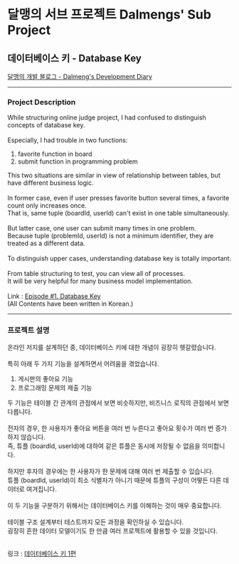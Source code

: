 <h1>달맹의 서브 프로젝트 Dalmengs' Sub Project</h1>
<h2>데이터베이스 키 - Database Key</h2>
<a href="http://dalmeng-commeng.tistory.com">달맹의 개발 블로그 - Dalmeng's Development Diary</a>
<hr>
<h3>Project Description</h3>
While structuring online judge project, I had confused to distinguish concepts of database key.<br><br>
Especially, I had trouble in two functions:<br>
<ol>
<li>favorite function in board</li>
<li>submit function in programming problem</li>
</ol>
This two situations are similar in view of relationship between tables, but have different business logic.<br><br>
In former case, even if user presses favorite button several times, a favorite count only increases once.<br>That is, same tuple (boardId, userId) can't exist in one table simultaneously.<br><br>
But latter case, one user can submit many times in one problem.<br>Because tuple (problemId, userId) is not a minimum identifier, they are treated as a different data.<br><br>
To distinguish upper cases, understanding database key is totally important.<br><br>
From table structuring to test, you can view all of  processes.<br>
It will be very helpful for many business model implementation.<br><br>
Link : <a href="http://dalmeng-commeng.tistory.com/3">Episode #1. Database Key</a><br>
(All Contents have been written in Korean.)

<hr>
<h3>프로젝트 설명</h3>
온라인 저지를 설계하던 중, 데이터베이스 키에 대한 개념이 굉장히 헷갈렸습니다.<br><br>
특히 아래 두 가지 기능을 설계하면서 어려움을 겪었습니다.<br>
<ol>
<li>게시판의 좋아요 기능</li>
<li>프로그래밍 문제의 제출 기능</li>
</ol>
두 기능은 테이블 간 관계의 관점에서 보면 비슷하지만, 비즈니스 로직의 관점에서 보면 다릅니다.<br><br>
전자의 경우, 한 사용자가 좋아요 버튼을 여러 번 누른다고 좋아요 횟수가 여러 번 증가하지 않습니다.<br>즉, 튜플 (boardId, userId)에 대하여 같은 튜플은 동시에 저장될 수 없음을 의미합니다.<br><br>
하지만 후자의 경우에는 한 사용자가 한 문제에 대해 여러 번 제출할 수 있습니다.<br>튜플 (boardId, userId)이 최소 식별자가 아니기 때문에 튜플의 구성이 어떻든 다른 데이터로 여겨집니다.<br><br>
이 두 기능을 구분하기 위해서는 데이터베이스 키를 이해하는 것이 매우 중요합니다.<br><br>
테이블 구조 설계부터 테스트까지 모든 과정을 확인하실 수 있습니다.<br>
굉장히 흔한 데이터 모델이기도 한 만큼 여러 프로젝트에 활용할 수 있을 것입니다.<br><br>

링크 : <a href="http://dalmeng-commeng.tistory.com/3">데이터베이스 키 1편</a>
